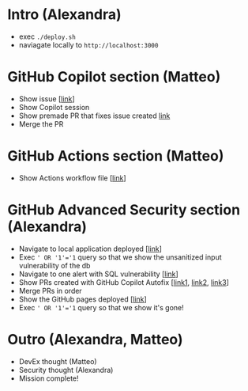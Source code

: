 # Intro (Alexandra)

- exec `./deploy.sh`
- naviagate locally to `http://localhost:3000`

# GitHub Copilot section (Matteo)

- Show issue [[link](https://github.com/github-community-projects/breath-of-copilot-universe-2025/issues/10)]
- Show Copilot session
- Show premade PR that fixes issue created [link](https://github.com/github-community-projects/breath-of-copilot-universe-2025/pull/18)
- Merge the PR

# GitHub Actions section (Matteo)

- Show Actions workflow file [[link](https://github.com/github-community-projects/breath-of-copilot-universe-2025/blob/main/.github/workflows/deploy.yml)]

# GitHub Advanced Security section (Alexandra)

- Navigate to local application deployed [[link](http://localhost:3000)]
- Exec `' OR '1'='1` query so that we show the unsanitized input vulnerability of the db
- Navigate to one alert with SQL vulnerability [[link](https://github.com/githubcustomers/breath-of-copilot-universe-2025/security/code-scanning/4)]
- Show PRs created with GitHub Copilot Autofix [[link1](https://github.com/githubcustomers/breath-of-copilot-universe-2025/pull/14), [link2](https://github.com/githubcustomers/breath-of-copilot-universe-2025/pull/13), [link3](https://github.com/githubcustomers/breath-of-copilot-universe-2025/pull/12)]
- Merge PRs in order
- Show the GitHub pages deployed [[link](https://github-community-projects.github.io/breath-of-copilot-universe-2025/)]
- Exec `' OR '1'='1` query so that we show it's gone!

# Outro (Alexandra, Matteo)

- DevEx thought (Matteo)
- Security thought (Alexandra)
- Mission complete!
